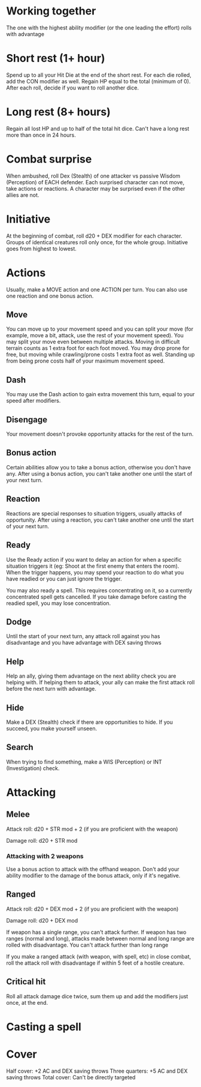 # Working together
The one with the highest ability modifier (or the one leading the effort) rolls with advantage

# Short rest (1+ hour)
Spend up to all your Hit Die at the end of the short rest. For each die rolled, add the CON modifier as well. Regain HP equal to the total (minimum of 0). After each roll, decide if you want to roll another dice.

# Long rest (8+ hours)
Regain all lost HP and up to half of the total hit dice. Can't have a long rest more than once in 24 hours.

# Combat surprise
When ambushed, roll Dex (Stealth) of one attacker vs passive Wisdom (Perception) of EACH defender. Each surprised character can not move, take actions or reactions. A character may be surprised even if the other allies are not.

# Initiative
At the beginning of combat, roll d20 + DEX modifier for each character. Groups of identical creatures roll only once, for the whole group. Initiative goes from highest to lowest.

# Actions
Usually, make a MOVE action and one ACTION per turn. You can also use one reaction and one bonus action.

## Move
You can move up to your movement speed and you can split your move (for example, move a bit, attack, use the rest of your movement speed). You may split your move even between multiple attacks. Moving in difficult terrain counts as 1 extra foot for each foot moved. You may drop prone for free, but moving while crawling/prone costs 1 extra foot as well. Standing up from being prone costs half of your maximum movement speed.

## Dash
You may use the Dash action to gain extra movement this turn, equal to your speed after modifiers.

## Disengage
Your movement doesn't provoke opportunity attacks for the rest of the turn. 

## Bonus action
Certain abilities allow you to take a bonus action, otherwise you don't have any. After using a bonus action, you can't take another one until the start of your next turn. 

## Reaction
Reactions are special responses to situation triggers, usually attacks of opportunity. After using a reaction, you can't take another one until the start of your next turn.

## Ready
Use the Ready action if you want to delay an action for when a specific situation triggers it (eg: Shoot at the first enemy that enters the room). When the trigger happens, you may spend your reaction to do what you have readied or you can just ignore the trigger. 

You may also ready a spell. This requires concentrating on it, so a currently concentrated spell gets cancelled. If you take damage before casting the readied spell, you may lose concentration.

## Dodge
Until the start of your next turn, any attack roll against you has disadvantage and you have advantage with DEX saving throws

## Help
Help an ally, giving them advantage on the next ability check you are helping with. If helping them to attack, your ally can make the first attack roll before the next turn with advantage.

## Hide
Make a DEX (Stealth) check if there are opportunities to hide. If you succeed, you make yourself unseen.

## Search
When trying to find something, make a WIS (Perception) or INT (Investigation) check.

# Attacking
## Melee
Attack roll: d20 + STR mod + 2 (if you are proficient with the weapon)

Damage roll: d20 + STR mod

### Attacking with 2 weapons
Use a bonus action to attack with the offhand weapon. Don't add your ability modifier to the damage of the bonus attack, only if it's negative.

## Ranged
Attack roll: d20 + DEX mod + 2 (if you are proficient with the weapon)

Damage roll: d20 + DEX mod

If weapon has a single range, you can't attack further.
If weapon has two ranges (normal and long), attacks made between normal and long range are rolled with disadvantage. You can't attack further than long range

If you make a ranged attack (with weapon, with spell, etc) in close combat, roll the attack roll with disadvantage if within 5 feet of a hostile creature.

## Critical hit
Roll all attack damage dice twice, sum them up and add the modifiers just once, at the end.

# Casting a spell

# Cover
Half cover: +2 AC and DEX saving throws
Three quarters: +5 AC and DEX saving throws
Total cover: Can't be directly targeted